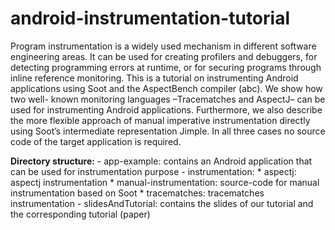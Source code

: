 android-instrumentation-tutorial
================================
Program instrumentation is a widely used mechanism in different software engineering areas. 
It can be used for creating profilers and debuggers, for detecting programming errors at runtime, or for securing programs through inline reference monitoring.
This is a tutorial on instrumenting Android applications using Soot and the AspectBench compiler (abc). We show how two well- known monitoring 
languages –Tracematches and AspectJ– can be used for instrumenting Android applications. Furthermore, we also describe the more flexible approach of manual 
imperative instrumentation directly using Soot’s intermediate representation Jimple. In all three cases no source code of the target application is required.

<p>
<b>Directory structure:</b>
- app-example: contains an Android application that can be used for instrumentation purpose
- instrumentation:
	* aspectj: aspectj instrumentation
	* manual-instrumentation: source-code for manual instrumentation based on Soot
	* tracematches: tracematches instrumentation
- slidesAndTutorial: contains the slides of our tutorial and the corresponding tutorial (paper)
</p>